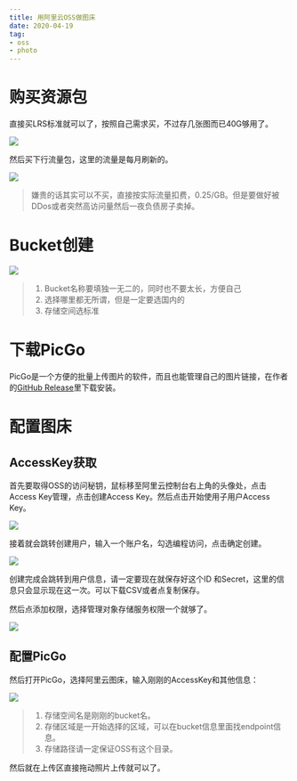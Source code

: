 ```yaml
---
title: 用阿里云OSS做图床
date: 2020-04-19
tag:
- oss
- photo
---
```

# 购买资源包

直接买LRS标准就可以了，按照自己需求买，不过存几张图而已40G够用了。

![](https://cdn.jsdelivr.net/gh/Avimitin/PicStorage/pic/Snipaste_2020-04-19_16-29-26.png)

然后买下行流量包，这里的流量是每月刷新的。

![](https://cdn.jsdelivr.net/gh/Avimitin/PicStorage/pic/Snipaste_2020-04-19_16-44-37.png)

> 嫌贵的话其实可以不买，直接按实际流量扣费，0.25/GB。但是要做好被DDos或者突然高访问量然后一夜负债房子卖掉。

# Bucket创建

![](https://cdn.jsdelivr.net/gh/Avimitin/PicStorage/pic/Snipaste_2020-04-19_16-56-51.png)

> 1. Bucket名称要填独一无二的，同时也不要太长，方便自己
> 2. 选择哪里都无所谓，但是一定要选国内的
> 3. 存储空间选标准

# 下载PicGo

PicGo是一个方便的批量上传图片的软件，而且也能管理自己的图片链接，在作者的[GitHub Release](https://github.com/Molunerfinn/PicGo/releases)里下载安装。

# 配置图床

## AccessKey获取

首先要取得OSS的访问秘钥，鼠标移至阿里云控制台右上角的头像处，点击Access Key管理，点击创建Access Key。然后点击开始使用子用户Access Key。

![](https://cdn.jsdelivr.net/gh/Avimitin/PicStorage/pic/Snipaste_2020-04-19_17-10-16.png)

接着就会跳转创建用户，输入一个账户名，勾选编程访问，点击确定创建。

![](https://cdn.jsdelivr.net/gh/Avimitin/PicStorage/pic/Snipaste_2020-04-19_17-12-10.png)

创建完成会跳转到用户信息，请一定要现在就保存好这个ID 和Secret，这里的信息只会显示现在这一次。可以下载CSV或者点复制保存。

然后点添加权限，选择管理对象存储服务权限一个就够了。

![](https://cdn.jsdelivr.net/gh/Avimitin/PicStorage/pic/Snipaste_2020-04-19_17-14-52.png)

## 配置PicGo

然后打开PicGo，选择阿里云图床，输入刚刚的AccessKey和其他信息：

![](https://cdn.jsdelivr.net/gh/Avimitin/PicStorage/pic/Snipaste_2020-04-19_17-19-15.png)

> 1. 存储空间名是刚刚的bucket名。
> 2. 存储区域是一开始选择的区域，可以在bucket信息里面找endpoint信息。
> 3. 存储路径请一定保证OSS有这个目录。

然后就在上传区直接拖动照片上传就可以了。

